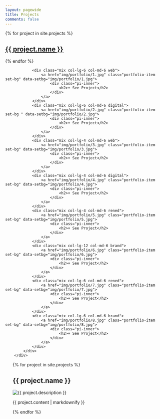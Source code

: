 ```yaml
---
layout: pagewide
title: Projects
comments: false
---
```





<!-- portfolio section start -->
<section class="portfolio-section">
<!-- Uncommen to put categories
		<div class="container">
			<ul class="portfolio-filter controls">
				<li class="control" data-filter="all">All</li>
				<li class="control" data-filter=".web">Web design</li>
				<li class="control" data-filter=".digital">Digital design</li>
				<li class="control" data-filter=".rened">3D Renedering</li>
				<li class="control" data-filter=".brand">Brand Identity</li>
			</ul>
		</div> -->
		<div class="container-fluid p-md-0 ">
			<div class="row portfolios-area">
				{% for project in site.projects %}
				<div class="mix col-lg-4 col-md-6 web">
					<a href="{{ project.url }}" class="portfolio-item set-bg" data-setbg="{{ project.image }}">
						<div class="pi-inner">
							<h2>{{ project.name }}</h2>
						</div>						
					</a>
				</div>
				{% endfor %}


				<div class="mix col-lg-6 col-md-6 web">
					<a href="img/portfolio/1.jpg" class="portfolio-item set-bg" data-setbg="img/portfolio/1.jpg">
						<div class="pi-inner">
							<h2>+ See Project</h2>
						</div>						
					</a>
				</div>
				<div class="mix col-lg-6 col-md-6 digital">
					<a href="img/portfolio/2.jpg" class="portfolio-item set-bg " data-setbg="img/portfolio/2.jpg">
						<div class="pi-inner">
							<h2>+ See Project</h2>
						</div>						
					</a>
				</div>
				<div class="mix col-lg-4 col-md-6 web">
					<a href="img/portfolio/3.jpg" class="portfolio-item set-bg" data-setbg="img/portfolio/3.jpg">
						<div class="pi-inner">
							<h2>+ See Project</h2>
						</div>						
					</a>
				</div>
				<div class="mix col-lg-4 col-md-6 digital">
					<a href="img/portfolio/4.jpg" class="portfolio-item set-bg" data-setbg="img/portfolio/4.jpg">
						<div class="pi-inner">
							<h2>+ See Project</h2>
						</div>						
					</a>
				</div>
				<div class="mix col-lg-4 col-md-6 rened">
					<a href="img/portfolio/5.jpg" class="portfolio-item set-bg" data-setbg="img/portfolio/5.jpg">
						<div class="pi-inner">
							<h2>+ See Project</h2>
						</div>						
					</a>
				</div>
				<div class="mix col-lg-12 col-md-6 brand">
					<a href="img/portfolio/6.jpg" class="portfolio-item set-bg" data-setbg="img/portfolio/6.jpg">
						<div class="pi-inner">
							<h2>+ See Project</h2>
						</div>						
					</a>
				</div>
				<div class="mix col-lg-6 col-md-6 rened">
					<a href="img/portfolio/7.jpg" class="portfolio-item set-bg" data-setbg="img/portfolio/7.jpg">
						<div class="pi-inner">
							<h2>+ See Project</h2>
						</div>						
					</a>
				</div>
				<div class="mix col-lg-6 col-md-6 brand">
					<a href="img/portfolio/8.jpg" class="portfolio-item set-bg" data-setbg="img/portfolio/8.jpg">
						<div class="pi-inner">
							<h2>+ See Project</h2>
						</div>						
					</a>
				</div>
			</div>
		</div>



</section>
<!-- portfolio section end -->


<div>
<ul>
  {% for project in site.projects %}
      <h2>{{ project.name }}</h2>
      <img src="{{ project.image }}" alt="{{ project.description }}">
      <p>{{ project.content | markdownify }}</p>	
  {% endfor %}
</ul>